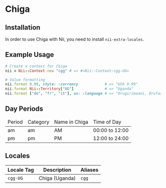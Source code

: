 <!-- This file has been generated. Source: src/docs/languages/_template.md.erb -->

# Chiga

## Installation

In order to use Chiga with Nii, you need to install `nii-extra-locales`.

## Example Usage

``` ruby
# Create a context for Chiga
nii = Nii::Context.new "cgg" # => #<Nii::Context:cgg-UG>

# Value formatting
nii.format 9.99, style: :currency            # => "USh 9.99"
nii.format Nii::Territory["UG"]              # => "Uganda"
nii.format ["de", "fr", "it"], as: :language # => "Orugirimaani, Orufaransa, Oruyitare"
```

## Day Periods


<table>
  <thead>
    <tr>
      <td>Period</td>
      <td>Category</td>
      <td>Name in Chiga</td>
      <td>Time of Day</td>
    </tr>
  </thead>
  <tbody>
    <tr>
      <td>am</td>
      <td>am</td>
      <td>AM</td>
      <td>00:00 to 12:00</td>
    </tr>
    <tr>
      <td>pm</td>
      <td>pm</td>
      <td>PM</td>
      <td>12:00 to 24:00</td>
    </tr>
  </tbody>
</table>



## Locales

<table>
  <thead>
    <tr>
      <th>Locale Tag</th>
      <th>Description</th>
      <th>Aliases</th>
    </tr>
  </thead>
  <tbody>
    <tr>
      <td><code>cgg-UG</code></td>
      <td>Chiga (Uganda)</td>
      <td><code>cgg</code></td>
    </tr>
  </tbody>
</table>

